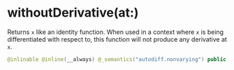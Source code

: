 # withoutDerivative(at:)

Returns `x` like an identity function. When used in a context where `x` is
being differentiated with respect to, this function will not produce any
derivative at `x`.

``` swift
@inlinable @inline(__always) @_semantics("autodiff.nonvarying") public func withoutDerivative<T>(at x: T) -> T
```
